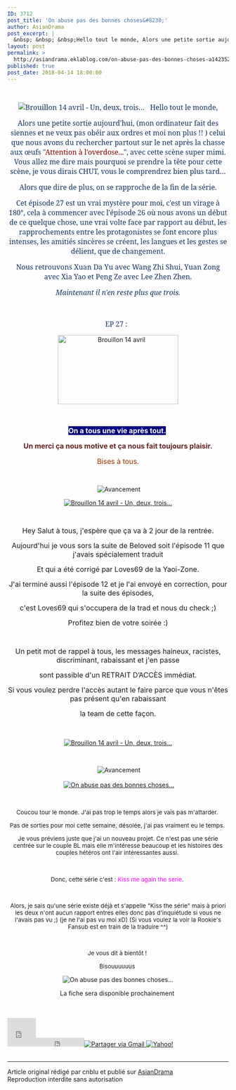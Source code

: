 ```yaml
---
ID: 3712
post_title: 'On abuse pas des bonnes choses&#8230;'
author: AsianDrama
post_excerpt: |
  &nbsp; &nbsp; &nbsp;Hello tout le monde, Alors une petite sortie aujourd'hui, (mon ordinateur fait des siennes et ne veux pas ob&eacute;ir aux ordres et moi non plus !! ) celui que nous avons du rechercher partout sur le net apr&egrave;s la chasse aux &oelig;ufs " Attention &agrave; l'overdose... ", avec cette sc&egrave;ne super mimi....
layout: post
permalink: >
  http://asiandrama.eklablog.com/on-abuse-pas-des-bonnes-choses-a142352912
published: true
post_date: 2018-04-14 18:00:00
---
```

<p style="text-align: center;">&nbsp;</p>
<p class="MsoNormal" style="margin-bottom: 0.0001pt; text-align: center;"><span style="font-size: 12.0pt; font-family: 'Book Antiqua','serif'; color: #17365d; mso-themecolor: text2; mso-themeshade: 191;"><img src="https://united-subs.dearclouds.com/wp-content/uploads/2018/04/5e6bbed1e40566232bc585119e5a1581.jpg" alt="Brouillon 14 avril - Un, deux, trois&hellip;"/>&nbsp; &nbsp;Hello tout le monde,</span></p>
<p class="MsoNormal" style="margin-bottom: 0.0001pt; text-align: center;"><span style="font-size: 12.0pt; font-family: 'Book Antiqua','serif'; color: #17365d; mso-themecolor: text2; mso-themeshade: 191;">Alors une petite sortie aujourd'hui, (mon ordinateur fait des siennes et ne veux pas ob&eacute;ir aux ordres et moi non plus !! ) celui que nous avons du rechercher partout sur le net apr&egrave;s la chasse aux &oelig;ufs "<span style="color: #800000;">Attention &agrave; l'overdose...</span>", avec cette sc&egrave;ne super mimi. Vous allez me dire mais pourquoi se prendre la t&ecirc;te pour cette sc&egrave;ne, je vous dirais CHUT, vous le comprendrez bien plus tard&hellip;</span></p>
<p class="MsoNormal" style="margin-bottom: 0.0001pt; text-align: center;"><span style="font-size: 12.0pt; font-family: 'Book Antiqua','serif'; mso-fareast-font-family: 'Times New Roman'; color: #17365d; mso-themecolor: text2; mso-themeshade: 191; mso-fareast-language: FR;">Alors que dire de plus, on se rapproche de la fin de la s&eacute;rie.</span></p>
<p class="MsoNormal" style="margin-bottom: 0.0001pt; text-align: center;"><span style="font-size: 12.0pt; font-family: 'Book Antiqua','serif'; mso-fareast-font-family: 'Times New Roman'; color: #17365d; mso-themecolor: text2; mso-themeshade: 191; mso-fareast-language: FR;">Cet &eacute;pisode 27 est un vrai myst&egrave;re pour moi, c'est un virage &agrave; 180&deg;, cela &agrave; commencer avec l'&eacute;pisode 26&nbsp;o&ugrave; nous avons un d&eacute;but de ce quelque chose, une vrai volte face par rapport au d&eacute;but, les rapprochements entre les protagonistes se font encore plus intenses, les amiti&eacute;s sinc&egrave;res se cr&eacute;ent, les langues et les gestes se d&eacute;lient, que de changement.</span></p>
<p class="MsoNormal" style="margin-bottom: 0.0001pt; text-align: center;"><span style="font-size: 12.0pt; font-family: 'Book Antiqua','serif'; mso-fareast-font-family: 'Times New Roman'; color: #17365d; mso-themecolor: text2; mso-themeshade: 191; mso-fareast-language: FR;">Nous retrouvons Xuan Da Yu avec&nbsp;Wang Zhi Shui, Yuan Zong avec&nbsp;Xia Yao et Peng Ze avec&nbsp;Lee Zhen Zhen.</span></p>
<p class="MsoNormal" style="margin-bottom: 0.0001pt; text-align: center;"><span style="font-size: 12.0pt; font-family: 'Book Antiqua','serif'; mso-fareast-font-family: 'Times New Roman'; color: #17365d; mso-themecolor: text2; mso-themeshade: 191; mso-fareast-language: FR;"><em>Maintenant il n'en reste plus que trois.</em></span></p>
<p class="MsoNormal" style="margin-bottom: 0.0001pt; text-align: center;"><span style="font-size: 12.0pt; font-family: 'Book Antiqua','serif'; mso-fareast-font-family: 'Times New Roman'; color: #17365d; mso-themecolor: text2; mso-themeshade: 191; mso-fareast-language: FR;">&nbsp;</span></p>
<p class="MsoNormal" style="margin-bottom: 0.0001pt; text-align: center;"><span style="font-size: 12.0pt; font-family: 'Book Antiqua','serif'; mso-fareast-font-family: 'Times New Roman'; color: #17365d; mso-themecolor: text2; mso-themeshade: 191; mso-fareast-language: FR;">EP 27 :&nbsp;</span>&nbsp;</p>
<p style="text-align: center;"><a href="http://asiandrama.eklablog.com/advance-bravely-shi-bu-ke-dang-a132468554"><img src="http://ekladata.com/97StgDw8in7qiBKZslqnAXY71z4@274x158.jpg" alt="Brouillon 14 avril" width="274" height="158"/></a></p>
<p class="MsoNormal" style="margin-bottom: 0.0001pt; text-align: center;"><span style="font-size: 12.0pt; font-family: 'Book Antiqua','serif'; mso-fareast-font-family: 'Times New Roman'; color: #17365d; mso-themecolor: text2; mso-themeshade: 191; mso-fareast-language: FR;">&nbsp;</span>&nbsp;</p>
<p class="MsoNormal" style="margin-bottom: 0.0001pt; text-align: center;"><strong><span style="font-size: 12.0pt; mso-fareast-font-family: 'Times New Roman'; mso-bidi-font-family: Arial; color: white; mso-themecolor: background1; background: navy; mso-highlight: navy; mso-fareast-language: FR;">On a tous une vie apr&egrave;s tout.</span></strong><strong><span style="font-size: 12.0pt; mso-fareast-font-family: 'Times New Roman'; mso-bidi-font-family: Arial; color: white; mso-themecolor: background1; mso-fareast-language: FR;">&nbsp;</span></strong></p>
<p class="MsoNormal" style="margin-bottom: 0.0001pt; text-align: center;"><span style="font-size: 12.0pt; font-family: 'Book Antiqua','serif'; mso-fareast-font-family: 'Times New Roman'; color: #17365d; mso-themecolor: text2; mso-themeshade: 191; mso-fareast-language: FR;">&nbsp;</span><strong><span style="font-size: 12.0pt; mso-fareast-font-family: 'Times New Roman'; mso-bidi-font-family: Arial; color: #632423; mso-fareast-language: FR;">Un merci &ccedil;a nous motive et &ccedil;a nous fait toujours plaisir.</span></strong><span style="font-size: 12pt;">&nbsp;</span></p>
<p class="MsoNormal" style="margin-bottom: 0.0001pt; text-align: center;"><span style="font-size: 12.0pt; mso-fareast-font-family: 'Times New Roman'; mso-bidi-font-family: Arial; color: #993300; mso-fareast-language: FR;">Bises &agrave; tous.</span></p>
<p class="MsoNormal" style="margin-bottom: 0.0001pt; text-align: center;">&nbsp;</p>
<p class="MsoNormal" style="margin-bottom: 0.0001pt; text-align: center;">&nbsp;<img src="http://ekladata.com/0azE2m7POWI0azp7s-3SiM0RKv4@308x39.png" alt="Avancement"/></p>
<p style="text-align: center;"><a href="https://www.eklablog.com/profile/29852994"><img src="http://ekladata.com/VhIONmPRZlnk2cg7Gm3fFb4aR9c@150x150.png" alt="Brouillon 14 avril - Un, deux, trois&hellip;"/></a></p>
<p style="text-align: center;">&nbsp;</p>
<p style="text-align: center;"><span style="font-size: 12pt;">&nbsp;Hey Salut &agrave; tous, j'esp&egrave;re que &ccedil;a va &agrave; 2 jour de la rentr&eacute;e.&nbsp;</span></p>
<p style="text-align: center;"><span style="font-size: 12pt;">Aujourd'hui je vous sors la suite de Beloved soit l'&eacute;pisode 11 que j'avais sp&eacute;cialement traduit</span></p>
<p style="text-align: center;"><span style="font-size: 12pt;">Et qui a &eacute;t&eacute; corrig&eacute; par Loves69 de la Yaoi-Zone.</span></p>
<p style="text-align: center;"><span style="font-size: 12pt;">J'ai termin&eacute; aussi l'&eacute;pisode 12 et je l'ai envoy&eacute; en correction, pour la suite des &eacute;pisodes,</span></p>
<p style="text-align: center;"><span style="font-size: 12pt;">c'est Loves69 qui s'occupera de la trad et nous du check ;)</span></p>
<p style="text-align: center;"><span style="font-size: 12pt;">Profitez bien de votre soir&eacute;e :)</span></p>
<p style="text-align: center;">&nbsp;</p>
<p style="text-align: center;"><span style="font-size: 12pt;">Un petit mot de rappel &agrave; tous, les messages haineux, racistes, discriminant, rabaissant et j'en passe</span></p>
<p style="text-align: center;"><span style="font-size: 12pt;">sont passible d'un RETRAIT D&rsquo;ACC&Egrave;S imm&eacute;diat.</span></p>
<p style="text-align: center;"><span style="font-size: 12pt;">Si vous voulez perdre l'acc&egrave;s autant le faire parce que vous n'&ecirc;tes pas pr&eacute;sent qu'en rabaissant</span></p>
<p style="text-align: center;"><span style="font-size: 12pt;">la team de cette fa&ccedil;on.</span></p>
<p style="text-align: center;"><span style="font-size: 12pt;">&nbsp;</span></p>
<p style="text-align: center;"><a href="http://asiandrama.eklablog.com/beloved-enemy-a131818410"><img src="http://ekladata.com/0ml77UyK2lWJ5VzkSZ3SvV-0Fd0@500x282.jpg" alt="Brouillon 14 avril - Un, deux, trois&hellip;"/></a></p>
<p style="text-align: center;">&nbsp;</p>
<p style="text-align: center;">&nbsp;<img src="http://ekladata.com/0azE2m7POWI0azp7s-3SiM0RKv4@308x39.png" alt="Avancement"/></p>
<p class="MsoNormal" style="margin-bottom: 0.0001pt; text-align: center;"><span style="font-size: 12.0pt; font-family: 'Book Antiqua','serif'; mso-fareast-font-family: 'Times New Roman'; color: #17365d; mso-themecolor: text2; mso-themeshade: 191; mso-fareast-language: FR;">&nbsp;</span><a href="http://ekladata.com/hxB4nF378bH6UALVud4-a4QQ7rs.png"><img src="http://ekladata.com/hxB4nF378bH6UALVud4-a4QQ7rs@150x150.png" alt="On abuse pas des bonnes choses..."/></a></p>
<p class="MsoNormal" style="margin-bottom: 0.0001pt; text-align: center;"><span style="font-size: 10pt;">&nbsp;</span></p>
<p class="MsoNormal" style="margin-bottom: 0.0001pt; text-align: center;"><span style="font-size: 10pt;">Coucou tour le monde. J'ai pas trop le temps alors je vais pas m'attarder.&nbsp;</span></p>
<p class="MsoNormal" style="margin-bottom: 0.0001pt; text-align: center;"><span style="font-size: 10pt;">Pas de sorties pour moi cette semaine, d&eacute;sol&eacute;e, j'ai pas vraiment eu le temps.&nbsp;</span></p>
<p class="MsoNormal" style="margin-bottom: 0.0001pt; text-align: center;"><span style="font-size: 10pt;">Je vous pr&eacute;viens juste que j'ai un nouveau projet. Ce n'est pas une s&eacute;rie centr&eacute;e sur le couple BL mais elle m'int&eacute;resse beaucoup et les histoires des couples h&eacute;t&eacute;ros ont l'air int&eacute;ressantes aussi.&nbsp;</span></p>
<p class="MsoNormal" style="margin-bottom: 0.0001pt; text-align: center;">&nbsp;</p>
<p class="MsoNormal" style="margin-bottom: 0.0001pt; text-align: center;"><span style="font-size: 10pt;">Donc, cette s&eacute;rie c'est : <span style="color: #ff00ff;">Kiss me again the serie</span>.&nbsp;</span></p>
<p class="MsoNormal" style="margin-bottom: 0.0001pt; text-align: center;"><span style="font-size: 10pt;">&nbsp;</span></p>
<p class="MsoNormal" style="margin-bottom: 0.0001pt; text-align: center;"><span style="font-size: 10pt;">Alors, je sais qu'une s&eacute;rie existe d&eacute;j&agrave; et s'appelle "Kiss the s&eacute;rie" mais &agrave; priori les deux n'ont aucun rapport entres elles donc pas d'inqui&eacute;tude si vous ne l'avais pas vu ;) (je ne l'ai pas vu moi xD) (Si vous voulez la voir la Rookie's Fansub est en train de la traduire ^^)</span></p>
<p class="MsoNormal" style="margin-bottom: 0.0001pt; text-align: center;"><span style="font-size: 10pt;">&nbsp;</span></p>
<p class="MsoNormal" style="margin-bottom: 0.0001pt; text-align: center;"><span style="font-size: 10pt;">Je vous dit &agrave; bient&ocirc;t !&nbsp;</span></p>
<p class="MsoNormal" style="margin-bottom: 0.0001pt; text-align: center;"><span style="font-size: 10pt;">Bisouuuuuus&nbsp;</span></p>
<p style="text-align: center;"><img src="http://ekladata.com/7tdgYQdze3fDkuwWwijsLaCdvIA@400x576.png" alt="On abuse pas des bonnes choses..."/></p>
<p style="text-align: center;">La fiche sera disponible prochainement&nbsp;</p><br /><br /><div id="share_buttons" class="article_sharebtns"><iframe src="http://www.facebook.com/plugins/like.php?href=http%3A%2F%2Fasiandrama.eklablog.com%2Fon-abuse-pas-des-bonnes-choses-a142352912&amp;layout=box_count&amp;show_faces=false&amp;width=65&amp;action=like&amp;font&amp;colorscheme=light&amp;height=65" scrolling="no" frameborder="0" style="border:none; overflow:hidden; width:65px; height:65px;" allowTransparency="true"><br /></iframe><iframe allowtransparency="true" frameborder="0" scrolling="no" src="http://platform.twitter.com/widgets/tweet_button.html?url=http%3A%2F%2Fasiandrama.eklablog.com%2Fon-abuse-pas-des-bonnes-choses-a142352912&amp;text=On%20abuse%20pas%20des%20bonnes%20choses...&amp;count=horizontal" style="width: 110px; height: 20px;"></iframe><span><g:plusone size="medium" count="true" href="http://asiandrama.eklablog.com/on-abuse-pas-des-bonnes-choses-a142352912"></g:plusone></span><a href="javascript:(function()%7Bm='http://mail.google.com/mail/?view=cm&fs=1&tf=1&to=&su=On%20abuse%20pas%20des%20bonnes%20choses...&body=http%3A%2F%2Fasiandrama.eklablog.com%2Fon-abuse-pas-des-bonnes-choses-a142352912';w=window.open(m,'addwindow','status=no,toolbar=no,width=575,height=545,resizable=yes');setTimeout(function()%7Bw.focus();%7D,%20250);%7D)();" rel="nofollow"><img src="" alt="Partager via Gmail" title="Partager via Gmail" /></a><a rel="nofollow" href="http://bookmarks.yahoo.com/toolbar/savebm?u=http%3A%2F%2Fasiandrama.eklablog.com%2Fon-abuse-pas-des-bonnes-choses-a142352912&t=On%20abuse%20pas%20des%20bonnes%20choses..."  rel="nofollow">
<img alt="Yahoo!" src="" title="Yahoo!" />
</a></div><br /><hr />Article original rédigé par cnblu et publié sur <a href="http://asiandrama.eklablog.com/">AsianDrama</a> <br /> Reproduction interdite sans autorisation